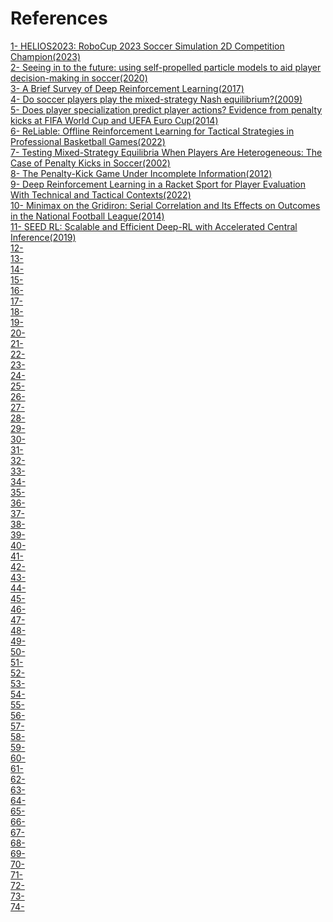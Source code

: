 # References

[1- HELIOS2023: RoboCup 2023 Soccer Simulation 2D Competition Champion(2023)](https://link.springer.com/chapter/10.1007/978-3-031-55015-7_32) <br>
[2- Seeing in to the future: using self-propelled particle models to aid player decision-making in soccer(2020)](https://www.sloansportsconference.com/research-papers/seeing-in-to-the-future-using-self-propelled-particle-models-to-aid-player-decision-making-in-soccer) <br>
[3- A Brief Survey of Deep Reinforcement Learning(2017)](https://arxiv.org/abs/1708.05866) <br>
[4- Do soccer players play the mixed-strategy Nash equilibrium?(2009)](https://www.researchgate.net/publication/46445364_Do_soccer_players_play_the_mixed-strategy_Nash_equilibrium) <br>
[5- Does player specialization predict player actions? Evidence from penalty kicks at FIFA World Cup and UEFA Euro Cup(2014)](https://www.tandfonline.com/doi/abs/10.1080/00036846.2013.866205) <br>
[6- ReLiable: Offline Reinforcement Learning for Tactical Strategies in Professional Basketball Games(2022)](https://scispace.com/pdf/reliable-offline-reinforcement-learning-for-tactical-17gbnsia.pdf) <br>
[7- Testing Mixed-Strategy Equilibria When Players Are Heterogeneous: The Case of Penalty Kicks in Soccer(2002)](https://pricetheory.uchicago.edu/levitt/Papers/ChiapporiGrosecloseLevitt2002.pdf) <br>
[8- The Penalty-Kick Game Under Incomplete Information(2012)](https://www.researchgate.net/publication/254397765_The_Penalty-Kick_Game_Under_Incomplete_Information) <br>
[9- Deep Reinforcement Learning in a Racket Sport for Player Evaluation With Technical and Tactical Contexts(2022)](https://www.researchgate.net/publication/360647085_Deep_Reinforcement_Learning_in_a_Racket_Sport_for_Player_Evaluation_With_Technical_and_Tactical_Contexts) <br>
[10- Minimax on the Gridiron: Serial Correlation and Its Effects on Outcomes in the National Football League(2014)](https://papers.ssrn.com/sol3/papers.cfm?abstract_id=2502193) <br>
[11- SEED RL: Scalable and Efficient Deep-RL with Accelerated Central Inference(2019)](https://arxiv.org/abs/1910.06591) <br>
[12-]() <br>
[13-]() <br>
[14-]() <br>
[15-]() <br>
[16-]() <br>
[17-]() <br>
[18-]() <br>
[19-]() <br>
[20-]() <br>
[21-]() <br>
[22-]() <br>
[23-]() <br>
[24-]() <br>
[25-]() <br>
[26-]() <br>
[27-]() <br>
[28-]() <br>
[29-]() <br>
[30-]() <br>
[31-]() <br>
[32-]() <br>
[33-]() <br>
[34-]() <br>
[35-]() <br>
[36-]() <br>
[37-]() <br>
[38-]() <br>
[39-]() <br>
[40-]() <br>
[41-]() <br>
[42-]() <br>
[43-]() <br>
[44-]() <br>
[45-]() <br>
[46-]() <br>
[47-]() <br>
[48-]() <br>
[49-]() <br>
[50-]() <br>
[51-]() <br>
[52-]() <br>
[53-]() <br>
[54-]() <br>
[55-]() <br>
[56-]() <br>
[57-]() <br>
[58-]() <br>
[59-]() <br>
[60-]() <br>
[61-]() <br>
[62-]() <br>
[63-]() <br>
[64-]() <br>
[65-]() <br>
[66-]() <br>
[67-]() <br>
[68-]() <br>
[69-]() <br>
[70-]() <br>
[71-]() <br>
[72-]() <br>
[73-]() <br>
[74-]() <br>
